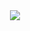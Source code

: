 <div align="center">
<img src="https://readme-typing-svg.demolab.com?font=Fira+Code&weight=500&size=25&pause=500&color=CA77FF&center=true&repeat=false&random=false&width=435&lines=Hey%2C+there+%F0%9F%91%8B!;It's+Eya+Darouaz.;Welcome+to+my+Github." align="center">
  
</div>
<!--
**eyadarouaz/eyadarouaz** is a ✨ _special_ ✨ repository because its `README.md` (this file) appears on your GitHub profile.

Here are some ideas to get you started:

- 🔭 I’m currently working on ...
- 🌱 I’m currently learning ...
- 👯 I’m looking to collaborate on ...
- 🤔 I’m looking for help with ...
- 💬 Ask me about ...
- 📫 How to reach me: ...
- 😄 Pronouns: ...
- ⚡ Fun fact: ...
-->
